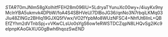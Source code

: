 $START$0mJNlm58gXoIhitfFEH28m096lU+5LdryaTYunuXc00wy+/4iuyKx9nyMclnYBA5ukmvk4DPbW/foA4S4SBHVeU/7DlBoJG36/qnNo3N7rbqiLKMq03Jlu48ZINGz2BHIq19GJXQ5fVwx/VO2fYpbMo8WUzNFSC4+NhfUt6lInL+QBEfZYhm2dVTnbSpj+vVKwCLsUo0sYgS6ow1eRWSTDCZqpN8LHQvSg2iKc9eIpnpKAoGkXUG0gBwh6hqozSw$END$